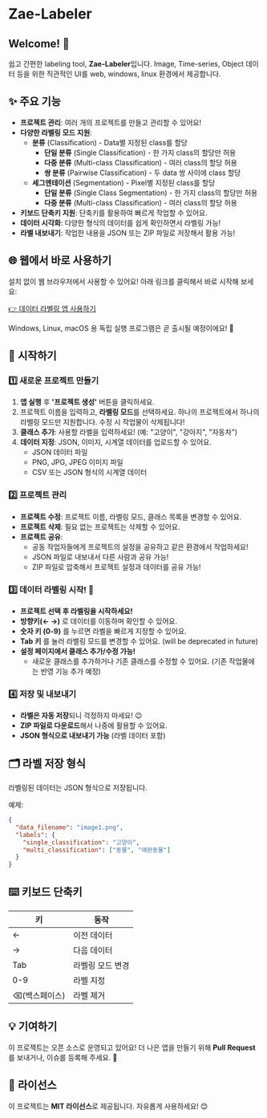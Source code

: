 # Zae-Labeler

## Welcome! 🎉
쉽고 간편한 labeling tool, **Zae-Labeler**입니다.
Image, Time-series, Object 데이터 등을 위한 직관적인 UI를 web, windows, linux 환경에서 제공합니다.

## ✨ 주요 기능
- **프로젝트 관리**: 여러 개의 프로젝트를 만들고 관리할 수 있어요!
- **다양한 라벨링 모드 지원**:
  - **분류** (Classification) - Data별 지정된 class를 할당
    - **단일 분류** (Single Classification) - 한 가지 class의 할당만 허용
    - **다중 분류** (Multi-class Classification) - 여러 class의 할당 허용
    - **쌍 분류** (Pairwise Classification) - 두 data 쌍 사이에 class 할당
  - **세그멘테이션** (Segmentation) - Pixel별 지정된 class를 할당
    - **단일 분류** (Single Class Segmentation) - 한 가지 class의 할당만 허용
    - **다중 분류** (Multi-class Classification) - 여러 class의 할당 허용
- **키보드 단축키 지원**: 단축키를 활용하여 빠르게 작업할 수 있어요.
- **데이터 시각화**: 다양한 형식의 데이터를 쉽게 확인하면서 라벨링 가능!
- **라벨 내보내기**: 작업한 내용을 JSON 또는 ZIP 파일로 저장해서 활용 가능!

## 🌐 웹에서 바로 사용하기
설치 없이 웹 브라우저에서 사용할 수 있어요! 
아래 링크를 클릭해서 바로 시작해 보세요:

[👉 데이터 라벨링 앱 사용하기](https://zae-park.github.io/zae-labeler)

Windows, Linux, macOS 용 독립 실행 프로그램은 곧 출시될 예정이에요! 🚀

## 🏁 시작하기
### 1️⃣ 새로운 프로젝트 만들기
1. **앱 실행** 후 **'프로젝트 생성'** 버튼을 클릭하세요.
2. 프로젝트 이름을 입력하고, **라벨링 모드**를 선택하세요. 하나의 프로젝트에서 하나의 라벨링 모드만 지원합니다. 수정 시 작업물이 삭제됩니다!
3. **클래스 추가**: 사용할 라벨을 입력하세요! (예: "고양이", "강아지", "자동차")
4. **데이터 지정**: JSON, 이미지, 시계열 데이터를 업로드할 수 있어요.
   - JSON 데이터 파일
   - PNG, JPG, JPEG 이미지 파일
   - CSV 또는 JSON 형식의 시계열 데이터

### 2️⃣ 프로젝트 관리
- **프로젝트 수정**: 프로젝트 이름, 라벨링 모드, 클래스 목록을 변경할 수 있어요.
- **프로젝트 삭제**: 필요 없는 프로젝트는 삭제할 수 있어요.
- **프로젝트 공유**:
  - 공동 작업자들에게 프로젝트의 설정을 공유하고 같은 환경에서 작업하세요!
  - JSON 파일로 내보내서 다른 사람과 공유 가능!
  - ZIP 파일로 압축해서 프로젝트 설정과 데이터를 공유 가능!

### 3️⃣ 데이터 라벨링 시작! 🚀
- **프로젝트 선택 후 라벨링을 시작하세요!**
- **방향키(← →)** 로 데이터를 이동하며 확인할 수 있어요.
- **숫자 키 (0-9)** 를 누르면 라벨을 빠르게 지정할 수 있어요.
- **Tab 키** 를 눌러 라벨링 모드를 변경할 수 있어요. (will be deprecated in future)
- **설정 페이지에서 클래스 추가/수정 가능!**
  - 새로운 클래스를 추가하거나 기존 클래스를 수정할 수 있어요. (기존 작업물에는 반영 기능 추가 예정)

### 4️⃣ 저장 및 내보내기
- **라벨은 자동 저장**되니 걱정하지 마세요! 😉
- **ZIP 파일로 다운로드**해서 나중에 활용할 수 있어요.
- **JSON 형식으로 내보내기 가능** (라벨 데이터 포함)

## 🗂 라벨 저장 형식
라벨링된 데이터는 JSON 형식으로 저장됩니다.

예제:
```json
{
  "data_filename": "image1.png",
  "labels": {
    "single_classification": "고양이",
    "multi_classification": ["동물", "애완동물"]
  }
}
```

## ⌨️ 키보드 단축키
| 키            | 동작             |
| ------------- | ---------------- |
| ←             | 이전 데이터      |
| →             | 다음 데이터      |
| Tab           | 라벨링 모드 변경 |
| 0-9           | 라벨 지정        |
| ⌫(백스페이스) | 라벨 제거        |

## 💡 기여하기
이 프로젝트는 오픈 소스로 운영되고 있어요! 
더 나은 앱을 만들기 위해 **Pull Request**를 보내거나, 이슈를 등록해 주세요. 🙌

## 📜 라이선스
이 프로젝트는 **MIT 라이선스**로 제공됩니다. 자유롭게 사용하세요! 😊

